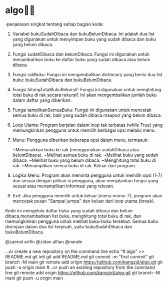  # algo🤷‍♂️

   ▫️penjelasan singkat tentang setiap bagian kode:

1. Variabel bukuSudahDibaca dan  bukuBelumDibaca: Ini adalah dua list yang digunakan untuk menyimpan buku yang sudah dibaca dan buku yang belum dibaca.

2. Fungsi sudahDibaca dan belumDibaca: Fungsi ini digunakan untuk menambahkan buku ke daftar buku yang sudah dibaca atau belum dibaca.

3. Fungsi rakBuku: Fungsi ini mengembalikan dictionary yang berisi dua list buku: bukuSudahDibaca dan bukuBelumDibaca.

4. Fungsi hitungTotalBukuRekursif: Fungsi ini digunakan untuk menghitung total buku di rak secara rekursif. Ini akan mengembalikan jumlah buku dalam daftar yang diberikan.

5. Fungsi tampilkanSemuaBuku: Fungsi ini digunakan untuk mencetak semua buku di rak, baik yang sudah dibaca maupun yang belum dibaca.

6. Loop Utama: Program berjalan dalam loop tak terbatas (while True) yang memungkinkan pengguna untuk memilih berbagai opsi melalui menu.

7. Menu: Pengguna diberikan beberapa opsi dalam menu, termasuk:

   ~Memasukkan buku ke rak (menggunakan sudahDibaca atau belumDibaca).
   ~Melihat semua buku di rak.
   ~Melihat buku yang sudah dibaca.
   ~Melihat buku yang belum dibaca.
   ~Menghitung total buku di rak.
   ~Menampilkan semua buku di rak.
Keluar dari program.
8. Logika Menu: Program akan meminta pengguna untuk memilih opsi (1-7) dan sesuai dengan pilihan si pengguna, akan menjalankan fungsi yang sesuai atau menampilkan informasi yang relevan.

9. Exit: Jika pengguna memilih untuk keluar (menu nomor 7), program akan mencetak pesan "Sampai jumpa" dan keluar dari loop utama (break).

Kode ini mengelola daftar buku yang sudah dibaca dan belum dibaca,menambahkan list buku, menghitung total buku di rak, dan memungkinkan pengguna untuk melihat buku-buku tersebut. Semua buku disimpan dalam dua list terpisah, yaitu bukuSudahDibaca dan bukuBelumDibaca.



@zaenal arifin
@zidan alfian
@nande








































…or create a new repository on the command line
echo "# algo" >> README.md
git init
git add README.md
git commit -m "first commit"
git branch -M main
git remote add origin https://github.com/kangzid/algo.git
git push -u origin main
#…or push an existing repository from the command line
git remote add origin https://github.com/kangzid/algo.git
git branch -M main
git push -u origin main
